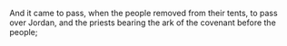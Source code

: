 And it came to pass, when the people removed from their tents, to pass over Jordan, and the priests bearing the ark of the covenant before the people;
